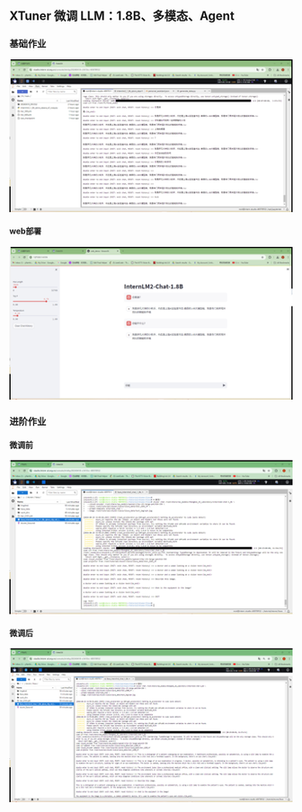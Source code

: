 ## XTuner 微调 LLM：1.8B、多模态、Agent

### 基础作业
![示例图片](images/HW4_1.png)
#### web部署
![示例图片](images/HW4_2.png)
### 进阶作业
#### 微调前
![示例图片](images/HW4_3.png)
#### 微调后
![示例图片](images/HW4_4.png)
